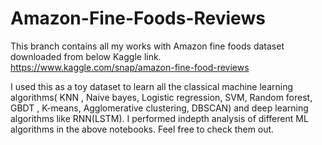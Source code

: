 # Amazon-Fine-Foods-Reviews

This branch contains all my works with Amazon fine foods dataset downloaded from below Kaggle link.
https://www.kaggle.com/snap/amazon-fine-food-reviews

I used this as a toy dataset to learn all the classical machine learning algorithms( KNN , Naive bayes, Logistic regression, SVM, Random forest, GBDT , K-means, Agglomerative clustering, DBSCAN) and deep learning algorithms like RNN(LSTM). I performed indepth analysis of different ML algorithms in the above notebooks. Feel free to check them out.
